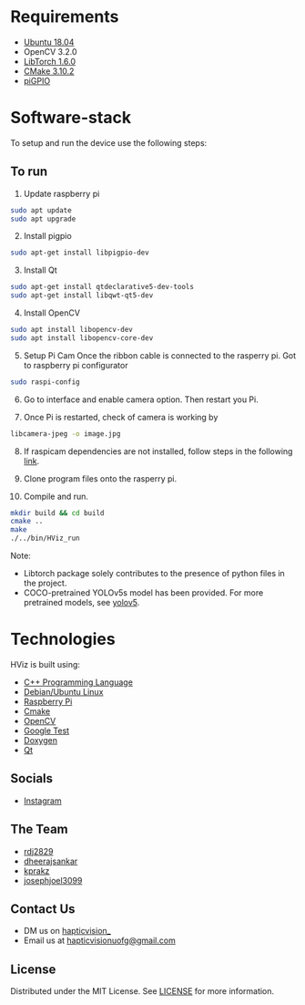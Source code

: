 # Requirements
- [Ubuntu 18.04](https://www.instructables.com/Install-Ubuntu-18044-LTS-on-Your-Raspberry-Pi-Boar/)
- OpenCV 3.2.0
- [LibTorch 1.6.0](https://download.pytorch.org/libtorch/nightly/cpu/libtorch-shared-with-deps-latest.zip)
- [CMake 3.10.2](https://askubuntu.com/questions/355565/how-do-i-install-the-latest-version-of-cmake-from-the-command-line)
- [piGPIO](https://abyz.me.uk/rpi/pigpio/download.html)

# Software-stack
To setup and run the device use the following steps:

## To run
1. Update raspberry pi
```bash
sudo apt update
sudo apt upgrade
```
2. Install pigpio
```bash
sudo apt-get install libpigpio-dev
```

3. Install Qt
```bash
sudo apt-get install qtdeclarative5-dev-tools
sudo apt-get install libqwt-qt5-dev
```

4. Install OpenCV
```bash
sudo apt install libopencv-dev
sudo apt install libopencv-core-dev
```

5. Setup Pi Cam
Once the ribbon cable is connected to the rasperry pi. Got to raspberry pi configurator
```bash
sudo raspi-config
```
6. Go to interface and enable camera option. Then restart you Pi.

7. Once Pi is restarted, check of camera is working by
```bash
libcamera-jpeg -o image.jpg
```
8. If raspicam dependencies are not installed, follow steps in the following [link](https://github.com/cedricve/raspicam).

9. Clone program files onto the rasperry pi.

10. Compile and run.
```bash
mkdir build && cd build
cmake ..
make
./../bin/HViz_run
```

Note: 
- Libtorch package solely contributes to the presence of python files in the project.
- COCO-pretrained YOLOv5s model has been provided. For more pretrained models, see [yolov5](https://github.com/ultralytics/yolov5).

# Technologies

HViz is built using:

- [C++ Programming Language](https://www.cplusplus.com/)
- [Debian/Ubuntu Linux](https://www.linux.org/)
- [Raspberry Pi](https://www.raspberrypi.org)
- [Cmake](https://cmake.org/)
- [OpenCV](https://opencv.org/)
- [Google Test](https://github.com/google/googletest)
- [Doxygen](https://www.doxygen.nl/index.html)
- [Qt](https://www.qt.io/)

## Socials
- [Instagram](https://www.instagram.com/hapticvision_/)

## The Team
- [rdj2829](https://github.com/rdj2829)
- [dheerajsankar](https://github.com/dheerajsankar)
- [kprakz](https://github.com/kprakz)
- [josephjoel3099](https://github.com/josephjoel3099)

## Contact Us
- DM us on [hapticvision_](https://www.instagram.com/hapticvision_/)
- Email us at [hapticvisionuofg@gmail.com](mailto:hapticvisionuofg@gmail.com)

## License
Distributed under the MIT License. See [LICENSE](https://github.com/Haptic-Vision/haptic_vision/blob/main/LICENSE) for more information.